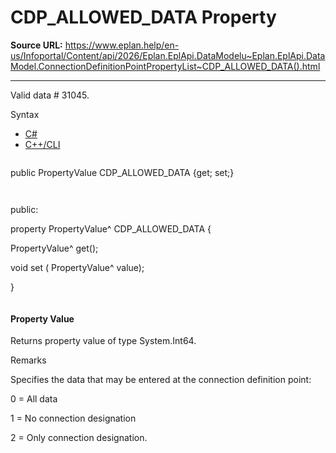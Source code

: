 # CDP_ALLOWED_DATA Property

**Source URL:** https://www.eplan.help/en-us/Infoportal/Content/api/2026/Eplan.EplApi.DataModelu~Eplan.EplApi.DataModel.ConnectionDefinitionPointPropertyList~CDP_ALLOWED_DATA().html

---

Valid data # 31045.

Syntax

- [C#](#i-syntax-CS)
- [C++/CLI](#i-syntax-CPP2005)

```
```
public PropertyValue CDP_ALLOWED_DATA {get; set;}
```
```

```
```
public:

property PropertyValue^ CDP_ALLOWED_DATA {

   PropertyValue^ get();

   void set (    PropertyValue^ value);

}
```
```

#### Property Value

Returns property value of type System.Int64.

Remarks

Specifies the data that may be entered at the connection definition point:

0 = All data

1 = No connection designation

2 = Only connection designation.
